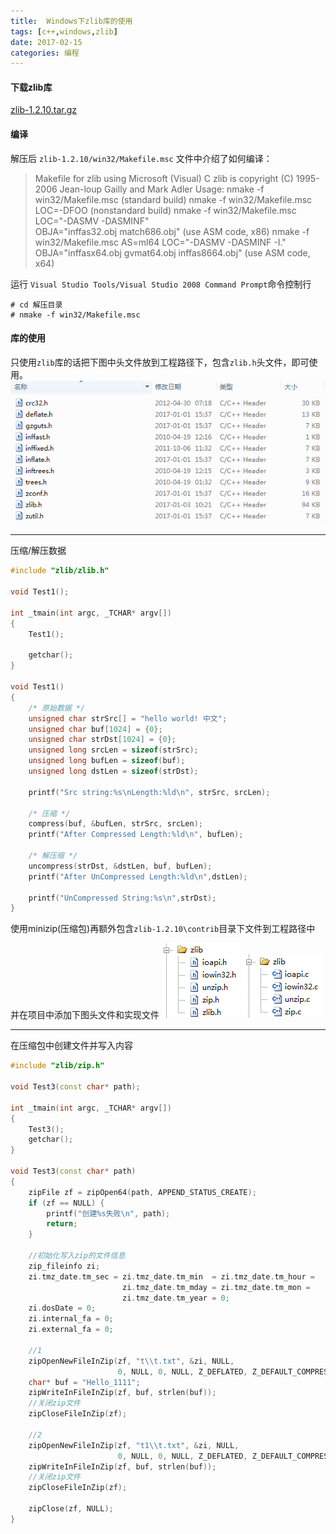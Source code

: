 ```yaml
---
title:  Windows下zlib库的使用
tags: [c++,windows,zlib]
date: 2017-02-15
categories: 编程
---
```


#### 下载zlib库
[zlib-1.2.10.tar.gz](https://pan.baidu.com/s/1c2aeiXU) 

#### 编译
解压后 `zlib-1.2.10/win32/Makefile.msc` 文件中介绍了如何编译：
> Makefile for zlib using Microsoft (Visual) C 
> zlib is copyright (C) 1995-2006 Jean-loup Gailly and Mark Adler
> Usage:
> nmake -f win32/Makefile.msc                                                (standard build)
> nmake -f win32/Makefile.msc LOC=-DFOO                            (nonstandard build)
> nmake -f win32/Makefile.msc LOC="-DASMV -DASMINF" \
> OBJA="inffas32.obj match686.obj"                                         (use ASM code, x86)
> nmake -f win32/Makefile.msc AS=ml64 LOC="-DASMV -DASMINF -I." \
> OBJA="inffasx64.obj gvmat64.obj inffas8664.obj"  (use ASM code, x64)

运行 `Visual Studio Tools/Visual Studio 2008 Command Prompt`命令控制行
``` 
# cd 解压目录
# nmake -f win32/Makefile.msc
```

#### 库的使用
只使用`zlib`库的话把下图中头文件放到工程路径下，包含`zlib.h`头文件，即可使用。
![only_use_zli](https://github.com/home123wx/home123wx.github.io/blob/hexo/source/pic/zlib/only_use_zlib.png?raw=true)

***
压缩/解压数据

```cpp
#include "zlib/zlib.h"

void Test1();

int _tmain(int argc, _TCHAR* argv[]) 
{
	Test1();
	
	getchar();
}

void Test1()
{
    /* 原始数据 */
    unsigned char strSrc[] = "hello world! 中文";
    unsigned char buf[1024] = {0};
    unsigned char strDst[1024] = {0};
    unsigned long srcLen = sizeof(strSrc);
    unsigned long bufLen = sizeof(buf);
    unsigned long dstLen = sizeof(strDst);

    printf("Src string:%s\nLength:%ld\n", strSrc, srcLen);

    /* 压缩 */
    compress(buf, &bufLen, strSrc, srcLen);
    printf("After Compressed Length:%ld\n", bufLen);

    /* 解压缩 */
    uncompress(strDst, &dstLen, buf, bufLen);
    printf("After UnCompressed Length:%ld\n",dstLen);

    printf("UnCompressed String:%s\n",strDst);
}
```

使用minizip(压缩包)再额外包含`zlib-1.2.10\contrib`目录下文件到工程路径中

并在项目中添加下图头文件和实现文件
![header](https://github.com/home123wx/home123wx.github.io/blob/hexo/source/pic/zlib/project_import_header.png?raw=true) ![c](https://github.com/home123wx/home123wx.github.io/blob/hexo/source/pic/zlib/project_import_c.png?raw=true)

***
在压缩包中创建文件并写入内容
```cpp
#include "zlib/zip.h"

void Test3(const char* path);

int _tmain(int argc, _TCHAR* argv[]) 
{
	Test3();
	getchar();
}

void Test3(const char* path)
{
    zipFile zf = zipOpen64(path, APPEND_STATUS_CREATE);
    if (zf == NULL) {
        printf("创建%s失败\n", path);
        return;
    }
    
    //初始化写入zip的文件信息  
    zip_fileinfo zi;  
    zi.tmz_date.tm_sec = zi.tmz_date.tm_min  = zi.tmz_date.tm_hour =  
                         zi.tmz_date.tm_mday = zi.tmz_date.tm_mon =
                         zi.tmz_date.tm_year = 0;  
    zi.dosDate = 0;  
    zi.internal_fa = 0;  
    zi.external_fa = 0;  

    //1
    zipOpenNewFileInZip(zf, "t\\t.txt", &zi, NULL,
                        0, NULL, 0, NULL, Z_DEFLATED, Z_DEFAULT_COMPRESSION);
    char* buf = "Hello_1111";
    zipWriteInFileInZip(zf, buf, strlen(buf));
    //关闭zip文件  
    zipCloseFileInZip(zf);

    //2
    zipOpenNewFileInZip(zf, "t1\\t.txt", &zi, NULL,
                        0, NULL, 0, NULL, Z_DEFLATED, Z_DEFAULT_COMPRESSION);
    zipWriteInFileInZip(zf, buf, strlen(buf));
    //关闭zip文件  
    zipCloseFileInZip(zf);

    zipClose(zf, NULL);
}
```


